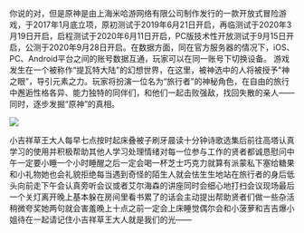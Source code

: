 你说的对，但是原神是由上海米哈游网络有限公司制作发行的一款开放式冒险游戏，于2017年1月底立项，原初测试于2019年6月21日开启，再临测试于2020年3月19日开启，启程测试于2020年6月11日开启，PC版技术性开放测试于9月15日开启，公测于2020年9月28日开启。在数据方面，同在官方服务器的情况下，iOS、PC、Android平台之间的账号数据互通，玩家可以在同一账号下切换设备。
游戏发生在一个被称作“提瓦特大陆"的幻想世界，在这里，被神选中的人将被授予"神之眼”，导引元素之力。玩家将扮演一位名为“旅行者"的神秘角色，在自由的旅行中邂逅性格各异、能力独特的同伴们，和他们一起击败强敌，找回失散的亲人——同时，逐步发掘“原神”的真相。

![](https://img0.baidu.com/it/u=1352239010,888539207&fm=253&fmt=auto&app=138&f=JPEG?w=889&h=500)

小吉祥草王大人每早七点按时起床叠被子刷牙晨读十分钟诗歌选集后前往高塔认真学习的使用并积极帮助其他人学习处理情绪对每一位参与工作的贤者都诚恳慰问中午一定要小睡一个小时睡醒之后一定会喝一杯芝士巧克力就算有派蒙私下塞给糖果和小礼物她也会礼貌拒绝每当遇到奇怪的陌生人就会怯生生地站在旅行者的身后低头向前走下午会认真旁听会议或者艾尔海森的讲座同时会细心地打扫会议现场最后一个关灯离开晚上基本躲在房间里看书累了的话会主动提出帮助贤者们做一些杂活稍微夸奖她两句就会害羞晚上十点之前一定会上床睡觉偶尔会和小菠萝和吉吉爆小姐待在一起请记住小吉祥草王大人就是我们的光——